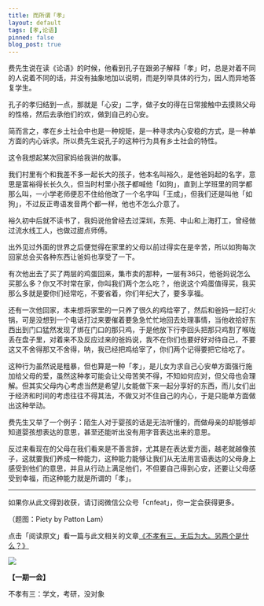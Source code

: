 ```yaml
---
title: 而所谓「孝」
layout: default
tags: [孝,论语]
pinned: false
blog_post: true
---
```


费先生说在读《论语》的时候，他看到孔子在跟弟子解释「孝」时，总是对着不同的人说着不同的话，并没有抽象地加以说明，而是列举具体的行为，因人而异地答复学生。

孔子的孝归结到一点，那就是「心安」二字，做子女的得在日常接触中去摸熟父母的性格，然后去承他们的欢，做到自己的心安。

简而言之，孝在乡土社会中也是一种规矩，是一种寻求内心安稳的方式，是一种单方面的内心诉求。所以费先生说孔子的这种行为具有乡土社会的特性。

这令我想起某次回家妈给我讲的故事。

我们村里有个和我差不多一起长大的孩子，他本名叫裕久，是他爸妈起的名字，意思是富裕得长长久久，但当时村里小孩子都喊他「如狗」，直到上学班里的同学都那么叫，一小学老师便忍不住给他改了一个名字叫「王成」，但我们还是叫他「如狗」，不过反正粤语发音两个都一样，他也不怎么介意了。

裕久初中后就不读书了，我妈说他曾经去过深圳，东莞、中山和上海打工，曾经做过流水线工人，也做过甜点师傅。

出外见过外面的世界之后便觉得在家里的父母以前过得实在是辛苦，所以如狗每次回家总会买各种东西让爸妈也享受了一下。

有次他出去了买了两层的鸡蛋回来，集市卖的那种，一层有36只，他爸妈说怎么买那么多？你又不时常在家，你叫我们两个怎么吃？，他说这个鸡蛋值得买，我买那么多就是要你们经常吃，不要省着，你们年纪大了，要多享福。

还有一次他回家，本来想将家里的一只养了很久的鸡给宰了，然后和爸妈一起打火锅，可是没想到一个电话打过来要催着要急急忙忙地回去处理事情，当他收拾好东西出到门口猛然发现了绑在门口的那只鸡，于是他放下行李回头把那只鸡割了喉咙丢在盘子里，对着来不及反应过来的爸妈说，我不在你们也要好好对待自己，不要这又不舍得那又不舍得，呐，我已经把鸡给宰了，你们两个记得要把它给吃了。

这种行为虽然说是粗暴，但也算是一种「孝」，是儿女为求自己心安单方面强行施加给父母的爱，虽然这种孝可能会让父母苦笑不得，不知如何应对，但父母也会理解。但其实父母内心考虑当然是希望儿女能做下来一起分享好的东西，而儿女们出于经济和时间的考虑往往不得其法，不做又对不住自己的内心，于是只能单方面做出这种举动。

费先生又举了一个例子：陌生人对于婴孩的话是无法听懂的，而做母亲的却能够却知道婴孩想表达的意思，甚至还能听出没有用字音表达出来的意思。

反过来看现在的父母在我们看来是不善言辞，尤其是在表达爱方面，越老就越像孩子，这就要我们养成一种能力，这种能力能够让我们从无法用言语表达的父母身上感受到他们的意思，并且从行动上满足他们，不但要自己得到心安，还要让父母感受到幸福，而这种能力就是所谓的「孝」。

----

如果你从此文得到收获，请订阅微信公众号「cnfeat」，你一定会获得更多。

（题图：Piety by Patton Lam）

点击「阅读原文」看一篇与此文相关的文章[《不孝有三，无后为大。另两个是什么？》](http://www.guokr.com/question/512436/)

![](http://cnfeat.qiniudn.com/signitrue-2014-09-28.jpg)

**【一期一会】**

不孝有三：学文，考研，没对象

